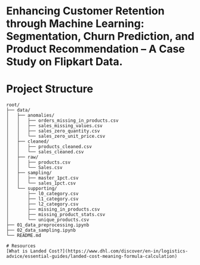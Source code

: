 # Enhancing Customer Retention through Machine Learning: <br> Segmentation, Churn Prediction, and Product Recommendation – A Case Study on Flipkart Data.

# Project Structure
```text
root/
├── data/
│   ├── anomalies/
│   │   ├── orders_missing_in_products.csv
│   │   ├── sales_missing_values.csv
│   │   ├── sales_zero_quantity.csv
│   │   └── sales_zero_unit_price.csv
│   ├── cleaned/
│   │   ├── products_cleaned.csv
│   │   └── sales_cleaned.csv
│   ├── raw/
│   │   ├── products.csv
│   │   └── Sales.csv
│   ├── sampling/
│   │   ├── master_1pct.csv
│   │   └── sales_1pct.csv
│   └── supporting/
│       ├── l0_category.csv
│       ├── l1_category.csv
│       ├── l2_category.csv
│       ├── missing_in_products.csv
│       ├── missing_product_stats.csv
│       └── unique_products.csv
├── 01_data_preprocessing.ipynb
├── 02_data_sampling.ipynb
└── README.md

# Resources
[What is Landed Cost?](https://www.dhl.com/discover/en-in/logistics-advice/essential-guides/landed-cost-meaning-formula-calculation)





